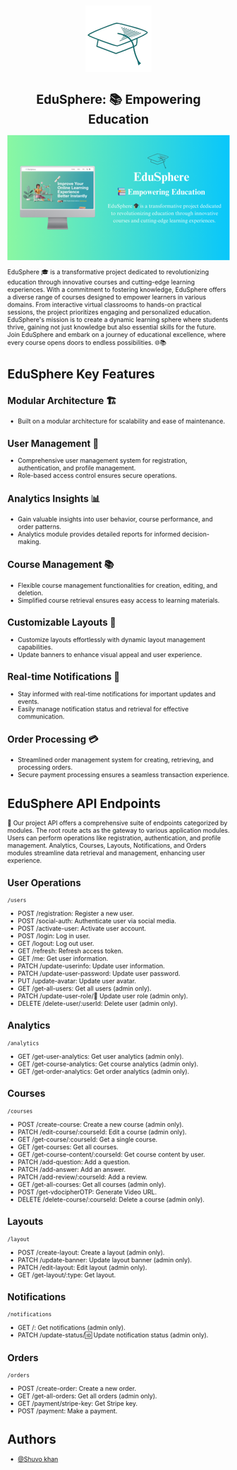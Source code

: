 <div align="center">
<img src='/github/logo-modified.png'/>
</div>

<h1 align="center">EduSphere: 📚 Empowering Education</h1>

![App Screenshot](/github/EduSphere.png)

<p>EduSphere 🎓 is a transformative project dedicated to revolutionizing education through innovative courses and cutting-edge learning experiences. With a commitment to fostering knowledge, EduSphere offers a diverse range of courses designed to empower learners in various domains. From interactive virtual classrooms to hands-on practical sessions, the project prioritizes engaging and personalized education. EduSphere's mission is to create a dynamic learning sphere where students thrive, gaining not just knowledge but also essential skills for the future. Join EduSphere and embark on a journey of educational excellence, where every course opens doors to endless possibilities. 🌐📚</p>

# EduSphere Key Features

## Modular Architecture 🏗️

- Built on a modular architecture for scalability and ease of maintenance.

## User Management 👤

- Comprehensive user management system for registration, authentication, and profile management.
- Role-based access control ensures secure operations.

## Analytics Insights 📊

- Gain valuable insights into user behavior, course performance, and order patterns.
- Analytics module provides detailed reports for informed decision-making.

## Course Management 📚

- Flexible course management functionalities for creation, editing, and deletion.
- Simplified course retrieval ensures easy access to learning materials.

## Customizable Layouts 🎨

- Customize layouts effortlessly with dynamic layout management capabilities.
- Update banners to enhance visual appeal and user experience.

## Real-time Notifications 🔔

- Stay informed with real-time notifications for important updates and events.
- Easily manage notification status and retrieval for effective communication.

## Order Processing 💳

- Streamlined order management system for creating, retrieving, and processing orders.
- Secure payment processing ensures a seamless transaction experience.

# EduSphere API Endpoints

<p>🚀 Our project API offers a comprehensive suite of endpoints categorized by modules. The root route acts as the gateway to various application modules. Users can perform operations like registration, authentication, and profile management. Analytics, Courses, Layouts, Notifications, and Orders modules streamline data retrieval and management, enhancing user experience.</p>

## User Operations

`/users`

- POST /registration: Register a new user.
- POST /social-auth: Authenticate user via social media.
- POST /activate-user: Activate user account.
- POST /login: Log in user.
- GET /logout: Log out user.
- GET /refresh: Refresh access token.
- GET /me: Get user information.
- PATCH /update-userinfo: Update user information.
- PATCH /update-user-password: Update user password.
- PUT /update-avatar: Update user avatar.
- GET /get-all-users: Get all users (admin only).
- PATCH /update-user-role/:email: Update user role (admin only).
- DELETE /delete-user/:userId: Delete user (admin only).

## Analytics

`/analytics`

- GET /get-user-analytics: Get user analytics (admin only).
- GET /get-course-analytics: Get course analytics (admin only).
- GET /get-order-analytics: Get order analytics (admin only).

## Courses

`/courses`

- POST /create-course: Create a new course (admin only).
- PATCH /edit-course/:courseId: Edit a course (admin only).
- GET /get-course/:courseId: Get a single course.
- GET /get-courses: Get all courses.
- GET /get-course-content/:courseId: Get course content by user.
- PATCH /add-question: Add a question.
- PATCH /add-answer: Add an answer.
- PATCH /add-review/:courseId: Add a review.
- GET /get-all-courses: Get all courses (admin only).
- POST /get-vdocipherOTP: Generate Video URL.
- DELETE /delete-course/:courseId: Delete a course (admin only).

## Layouts

`/layout`

- POST /create-layout: Create a layout (admin only).
- PATCH /update-banner: Update layout banner (admin only).
- PATCH /edit-layout: Edit layout (admin only).
- GET /get-layout/:type: Get layout.

## Notifications

`/notifications`

- GET /: Get notifications (admin only).
- PATCH /update-status/:id: Update notification status (admin only).

## Orders

`/orders`

- POST /create-order: Create a new order.
- GET /get-all-orders: Get all orders (admin only).
- GET /payment/stripe-key: Get Stripe key.
- POST /payment: Make a payment.

# Authors

- [@Shuvo khan](https://github.com/ShuvoProgram)
